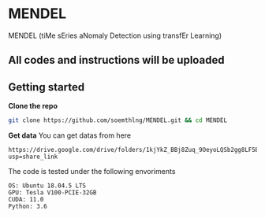 # MENDEL
MENDEL (tiMe sEries aNomaly Detection using transfEr Learning) 

## All codes and instructions will be uploaded

## Getting started

**Clone the repo**

```bash
git clone https://github.com/soemthlng/MENDEL.git && cd MENDEL
```

**Get data**
You can get datas from here
```
https://drive.google.com/drive/folders/1kjYkZ_BBj8Zuq_9OeyoLQSb2gg8LF5By?usp=share_link
```


The code is tested under the following envoriments

```
OS: Ubuntu 18.04.5 LTS
GPU: Tesla V100-PCIE-32GB
CUDA: 11.0
Python: 3.6
```


